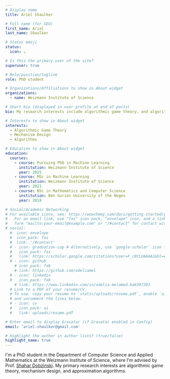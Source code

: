 ```yaml
---
# Display name
title: Ariel Shaulker

# Full name (for SEO)
first_name: Ariel
last_name: Shaulker

# Status emoji
status:
  icon: ☕️

# Is this the primary user of the site?
superuser: true

# Role/position/tagline
role: PhD student

# Organizations/Affiliations to show in About widget
organizations:
  - name: Weizmann Institute of Science

# Short bio (displayed in user profile at end of posts)
bio: My research interests include algorithmic game theory, and algorithms. 

# Interests to show in About widget
interests:
  - Algorithmic Game Theory
  - Mechanism Design
  - Algorithms

# Education to show in About widget
education:
  courses:
    - course: Pursuing PhD in Machine Learning
      institution: Weizmann Institute of Science
      year: 2025
    - course: MSc in Machine Learning
      institution: Weizmann Institute of Science
      year: 2021
    - course: BSc in Mathematics and Computer Science
      institution: Ben Gurion University of the Negev
      year: 2018

# Social/Academic Networking
# For available icons, see: https://wowchemy.com/docs/getting-started/page-builder/#icons
#   For an email link, use "fas" icon pack, "envelope" icon, and a link in the
#   form "mailto:your-email@example.com" or "/#contact" for contact widget.
# social:
  #- icon: envelope
  #  icon_pack: fas
  #  link: '/#contact'
  # - icon: graduation-cap # Alternatively, use `google-scholar` icon from `ai` icon pack
  #   icon_pack: fas
  #   link: https://scholar.google.com/citations?user=F_c8CLUAAAAJ&hl=en
  # - icon: github
    # icon_pack: fab
    # link: https://github.com/odeliamel
  # - icon: linkedin
  #   icon_pack: fab
    # link: https://www.linkedin.com/in/odelia-melamed-ba6397201
  # Link to a PDF of your resume/CV.
  # To use: copy your resume to `static/uploads/resume.pdf`, enable `ai` icons in `params.yaml`,
  # and uncomment the lines below.
  # - icon: cv
  #   icon_pack: ai
  #   link: uploads/resume.pdf

# Enter email to display Gravatar (if Gravatar enabled in Config)
email: 'ariel.shaulker@gmail.com'

# Highlight the author in author lists? (true/false)
highlight_name: true
---
```


I'm a PhD student in the Department of Computer Science and Applied Mathematics at the Weizmann Institute of Science, where I'm advised by Prof. [Shahar Dobzinski](https://sites.google.com/site/dobzin/).
My primary research interests are algorithmic game theory, mechanism design,  and approximation algorithms.
